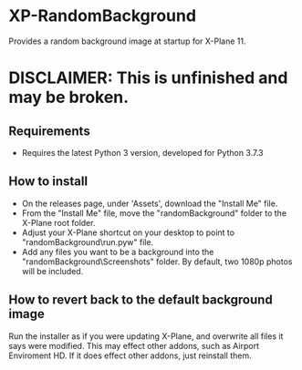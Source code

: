 # XP-RandomBackground
Provides a random background image at startup for X-Plane 11.

# DISCLAIMER: This is unfinished and may be broken.

## Requirements
- Requires the latest Python 3 version, developed for Python 3.7.3

## How to install
- On the releases page, under 'Assets', download the "Install Me" file.
- From the "Install Me" file, move the "randomBackground" folder to the X-Plane root folder.
- Adjust your X-Plane shortcut on your desktop to point to "randomBackground\run.pyw" file.
- Add any files you want to be a background into the "randomBackground\Screenshots" folder. By default, two 1080p photos will be included.

## How to revert back to the default background image
Run the installer as if you were updating X-Plane, and overwrite all files it says were modified. This may effect other addons, such as Airport Enviroment HD. If it does effect other addons, just reinstall them.